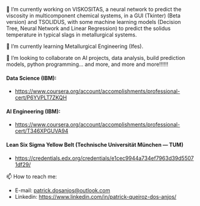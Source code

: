 🔭 I’m currently working on VISKOSITAS, a neural network to predict the viscosity in multicomponent chemical systems, in a GUI (Tkinter) (Beta version) and TSOLIDUS, with some machine learning models (Decision Tree, Neural Network and Linear Regression) to predict the solidus temperature in typical slags in metallurgical systems.

🌱 I’m currently learning Metallurgical Engineering (Ifes).

👯 I’m looking to collaborate on AI projects, data analysis, build prediction models, python programming... and more, and more and more!!!!!!

#### Data Science (IBM):

- https://www.coursera.org/account/accomplishments/professional-cert/P6YVPLT7ZKQH

#### AI Engineering (IBM):

- https://www.coursera.org/account/accomplishments/professional-cert/T346XPGUVA94

#### Lean Six Sigma Yellow Belt (Technische Universität München — TUM)

- https://credentials.edx.org/credentials/e1cec9944a734ef7963d39d55071df29/

📫 How to reach me:

- E-mail: patrick.dosanjos@outlook.com
- Linkedin: https://www.linkedin.com/in/patrick-queiroz-dos-anjos/
